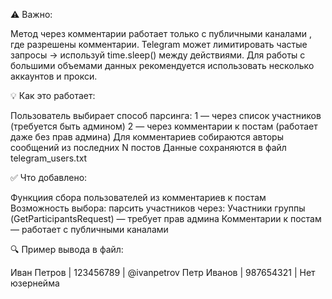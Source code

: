 ⚠️ Важно:

Метод через комментарии работает только с публичными каналами , где разрешены комментарии.
Telegram может лимитировать частые запросы → используй time.sleep() между действиями.
Для работы с большими объемами данных рекомендуется использовать несколько аккаунтов и прокси.

💡 Как это работает:

Пользователь выбирает способ парсинга:
1 — через список участников (требуется быть админом)
2 — через комментарии к постам (работает даже без прав админа)
Для комментариев собираются авторы сообщений из последних N постов
Данные сохраняются в файл telegram_users.txt

✅ Что добавлено:

Функциия сбора пользователей из комментариев к постам
Возможность выбора: парсить участников через:
Участники группы (GetParticipantsRequest) — требует прав админа
Комментарии к постам — работает с публичными каналами

🔍 Пример вывода в файл:

Иван Петров | 123456789 | @ivanpetrov
Петр Иванов | 987654321 | Нет юзернейма

